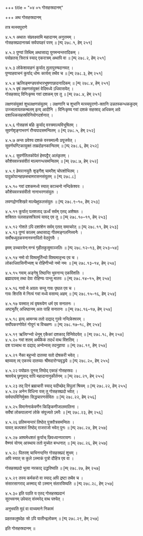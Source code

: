 +++
title = "०४ ०५ गोसहस्रदानम्"

+++
अथ गोसहस्रदानम् 

तत्र मत्स्यपुराणे

४.५.१ अथातः संप्रवक्ष्यामि महादानम् अनुत्तमम् ।  
गोसहस्रप्रदानाख्यं सर्वपापहरं परम् ॥ [म्प् २७८.१, हेम् २५१]

४.५.२ पुण्यां तिथिम् अथासाद्य युगमन्वन्तरादिकम् ।  
पयोव्रतस् त्रिरात्रं स्याद् एकरात्रम् अथापि वा ॥ [म्प् २७८.२, हेम् २५१]

४.५.३ लोकेशावाहनं कुर्यात् तुलापुरुषदानवत् ।  
पुण्याहवाचनं कुर्याद् धोमः कार्यस् तथैव च ॥ [म्प् २७८.३, हेम् २५१]

४.५.४ ऋत्विङ्मण्डपसंभारभूषणाछादनादिकम् ॥ [म्प् २७८.४, हेम् २५१]  
४.५.५ वृषं लक्षणसंयुक्तं वेदिमध्ये ऽधिवासयेत् ।  
गोसहस्राद् विनिःकृष्य गवां दशकम् एव तु ॥ [म्प् २७८.४, हेम् २५१]

लक्षणसंयुक्तं शुभलक्षणसंयुतम् । लक्षणानि च शुभानि मत्स्यपुराणो-क्तानि उन्नतस्कन्धककुदम् उज्ज्वलायतकम्बलम् इत्य् आदीनि । विनिःकृष्य गवां दशकं सहस्राद् अधिकम् अग्रे दशाधिकसहस्रविनियोगदर्शनात् ।

४.५.६ गोसहस्रं बहिः कुर्याद् वस्त्रमाल्यविभूषितम् ।  
सुवर्णशृङ्गाभरणं रौप्यपादसमन्वितम् ॥ [म्प् २७८.५, हेम् २५२]

४.५.७ अन्तः प्रवेश्य दशकं वस्त्रमाल्यैः प्रपूजयेत् ।  
सुवर्णघण्टिकायुक्तं ताम्रदोहनकान्वितम् ॥ [म्प् २७८.६, हेम् २५२]

४.५.८ सुवर्णतिलकोपेतं हेमपट्टैर् अलंकृतम् ।  
कौशेयवस्त्रसंवीतं माल्यगन्धसमन्वितम् ॥ [म्प् २७८.७, हेम् २५२]

४.५.९ हेमरत्नयुतैः शृङ्गैश् चामरैश् चोपशोभितम् ।  
पादुकोपानहछत्त्रचामरासनसंयुतम् ॥ [म्प् २७८.८]

४.५.१० गवां दशकमध्ये स्यात् काञ्चनो नन्दिकेश्वरः ।  
कौशेयवस्त्रसंवीतो नानाभरणसंयुतः ।

लवणद्रोणशिखरे माल्येक्षुफलसंयुतः ॥ [म्प् २७८.९–१०, हेम् २५३]

४.५.११ कुर्यात् पलशताद् ऊर्ध्वं सर्वम् एतद् अशेषतः ।  
शक्तितः पलसाहस्रत्रितयं यावद् एव तु ॥ [म्प् २७८.१०–११, हेम् २५३]

४.५.१२ गोशते ऽपि दशांशेन सर्वम् एतत् समाचरेत् ॥ [म्प् २७८.११, हेम् २५३]  
४.५.१३ पुण्यं कालम् अथासाद्य गीतमङ्गलनिस्वनैः ।  
सर्वौषध्युदकस्नानस्नापितो वेदपुंगवैः ।

इमम् उच्चारयेन् मन्त्रं गृहीतकुसुमाञ्जलिः ॥ [म्प् २७८.१२–१३, हेम् २५३–५४]

४.५.१४ नमो वो विश्वमूर्तिभ्यो विश्वमातृभ्य एव च ।  
लोकाधिवासिनीभ्यश् च रोहिणीभ्यो नमो नमः ॥ [म्प् २७८.१३–१४, हेम् २५४]

४.५.१५ गवाम् अङ्गेषु तिष्ठन्ति भुवनान्य् एकविंशतिः ।  
ब्रह्मादयस् तथा देवा रोहिण्यः पान्तु मातरः ॥ [म्प् २७८.१४–१५, हेम् २५४]

४.५.१६ गावो मे अग्रतः सन्तु गावः पृष्ठत एव च ।  
गावः शिरसि मे नित्यं गवां मध्ये वसाम्य् अहम् ॥ [म्प् २७८.१५–१६, हेम् २५४]

४.५.१७ यस्मात् त्वं वृषरूपेण धर्म एव सनातनः ।  
अष्टमूर्तेर् अधिष्ठानम् अतः पाहि सनातनः ॥ [म्प् २७८.१६–१७, हेम् २५४]

४.५.१८ इत्य् आमन्त्र्य ततो दद्याद् गुरवे नन्दिकेश्वरम् ।  
सर्वोपकरणोपेतं गोयुगं च विचक्षणः ॥ [म्प् २७८.१७–१८, हेम् २५४]

४.५.१९ ऋत्विग्भ्यो धेनुम् एकैकां दशकाद् विनिवेदयेत् ॥ [म्प् २७८.१८, हेम् २५४]  
४.५.२० गवां शतम् अथैकैकं तदर्धं वाथ विंशतिम् ।  
दश पञ्चाथ वा दद्याद् अन्येभ्यस् तदनुज्ञया ॥ [म्प् २७८.१९, हेम् २५४]

४.५.२१ नैका बहुभ्यो दातव्या यतो दोषकरी भवेत् ।  
बह्व्यस् त्व् एकस्य दातव्याः श्रीमदारोग्यवृद्धये ॥ [म्प् २७८.२०, हेम् २५५]

४.५.२२ पयोव्रतः पुनस् तिष्ठेद् एकाहं गोसहस्रदः ।  
श्रावयेच् छृणुयाद् वापि महादानानुकीर्तनम् ॥ [म्प् २७८.२१, हेम् २५५]

४.५.२३ तद् दिनं ब्रह्मचारी स्याद् यदीच्छेद् विपुलां श्रियम् ॥ [म्प् २७८.२२, हेम् २५५]  
४.५.२४ अनेन विधिना यस् तु गोसहस्रप्रदो भवेत् ।  
सर्वपापविनिर्मुक्तः सिद्धचारणसेवितः ॥ [म्प् २७८.२२, हेम् २५६]

४.५.२५ विमानेनार्कवर्णेन किङ्किणीजालमालिना ।  
सर्वेषां लोकपालानां लोके संपूज्यते ऽमरैः ॥ [म्प् २७८.२३, हेम् २५६]

४.५.२६ प्रतिमन्वन्तरं तिष्ठेत् पुत्रपौत्रसमन्वितः ।  
यावत् कल्पशतं तिष्ठेद् राजराजो भवेत् पुनः ॥ [म्प् २७८.२४, हेम् २५७]

४.५.२७ अश्वमेधशतं कुर्याच् छिवध्यानपरायणः ।  
वैष्णवं योगम् आस्थाय ततो मुच्येत बन्धनात् ॥ [म्प् २७८.२६, हेम् २५७]

४.५.२८ पितरश् चाभिनन्दन्ति गोसहस्रप्रदं शुभम् ।  
अपि स्यात् स कुले ऽस्माकं पुत्रो दौहित्र एव वा ।

गोसहस्रप्रदो भूत्वा नरकाद् उद्धरिष्यति ॥ [म्प् २७८.२७, हेम् २५७]

४.५.२९ तस्य कर्मकरो वा स्याद् अपि द्रष्टा तथैव च ।  
संसारसागराद् अस्माद् यो ऽस्मान् संतारयिष्यति ॥ [म्प् २७८.२८, हेम् २५७]

४.५.३० इति पठति य एतद् गोसहस्रप्रदानं  
सुरभवनम् उपेयात् संस्मरेद् वाथ पश्येत् ।

अनुभवति मुदं वा वाच्यमाने निकामं

प्रहतकलुषदेहः सो ऽपि यातीन्द्रलोकम् ॥ [म्प् २७८.२९, हेम् २५७]

इति गोसहस्रदानम् ॥
